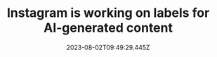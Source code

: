 ---
external: true
url: https://www.theverge.com/2023/8/2/23816941/instagram-generative-ai-labels-misinformation
title: Instagram is working on labels for AI-generated content
description: The in-development feature highlights when a piece of content has been ‘created or edited with AI.’
date: 2023-08-02T09:49:29.445Z
icon: https://www.google.com/s2/favicons?domain=theverge.com&sz=32
source: The Verge
---
